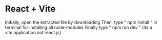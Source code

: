 # React + Vite

Initially, open the extracted file by downloading
Then, type " npm install " in terminal for installing all node-modules
Finally type " npm run dev " {its a vite application not react.js}

